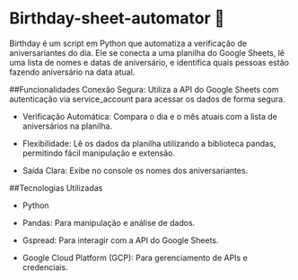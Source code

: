 # Birthday-sheet-automator 🎂

Birthday é um script em Python que automatiza a verificação de aniversariantes do dia. Ele se conecta a uma planilha do Google Sheets, lê uma lista de nomes e datas de aniversário, e identifica quais pessoas estão fazendo aniversário na data atual.

##Funcionalidades
Conexão Segura: Utiliza a API do Google Sheets com autenticação via service_account para acessar os dados de forma segura.

 - Verificação Automática: Compara o dia e o mês atuais com a lista de aniversários na planilha.

 - Flexibilidade: Lê os dados da planilha utilizando a biblioteca pandas, permitindo fácil manipulação e extensão.

 - Saída Clara: Exibe no console os nomes dos aniversariantes.

##Tecnologias Utilizadas
 - Python

 - Pandas: Para manipulação e análise de dados.

 - Gspread: Para interagir com a API do Google Sheets.

 - Google Cloud Platform (GCP): Para gerenciamento de APIs e credenciais.
